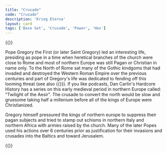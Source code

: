 ```yaml
---
title: "Crusade"
code: "Crusade"
description: 'Krieg Eterna'
layout: card
tags: ['Base Set', 'Crusade', 'Power', 'Hex']
---
```

{{<card-detail-page title="Crusade" artwork="Saint Gregory the Great by Jusepe de Ribera (1614)" >}}
<p class="rule-paragraph">
Pope Gregory the First (or later Saint Gregory) led an interesting life, presiding as pope in a time when heretical branches of the church were close to Rome and most of northern Europe was still Pagan or Christian in name only. To the North of Rome sat many of the Gothic kindgoms that had invaded and destroyed the Western Roman Empire over the previous centuries and part of Gregory's life was dedicated to fending off this looming threat (see also {{<cardlink name="Sack" code="sack">}}). If you like podcasts, Dan Carlin's Hardcore History has a series on this early medieval period in northern Europe called: "Twilight of the Aesir". The crusade to convert the north would be slow and gruesome taking half a millenium before all of the kings of Europe were Christianized.
</p>
<p class="rule-paragraph">
Gregory himself pressured the kings of northern europe to suppress their pagan subjects and tried to stamp out schisms in northern Italy and northern Africa with armies raised by the church. Many of the later Popes used his actions over 6 centuries prior as justification for their invasions and crusades into the Baltics and toward Jerusalem.
</p>
{{</card-detail-page>}}